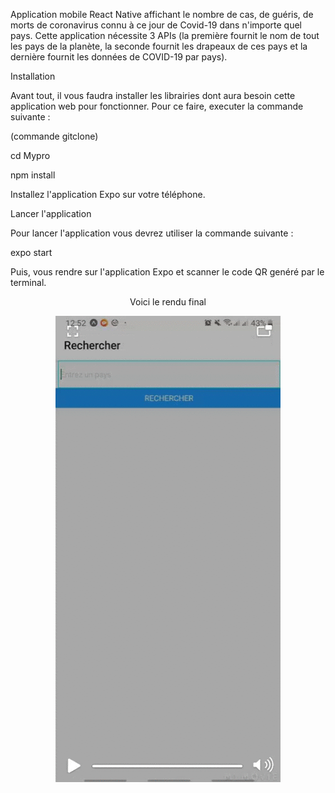 

Application mobile React Native affichant le nombre de cas, de guéris, de morts de coronavirus connu à ce jour de Covid-19 dans n'importe quel pays. Cette application nécessite 3 APIs (la première fournit le nom de tout les pays de la planète, la seconde fournit les drapeaux de ces pays et la dernière fournit les données de COVID-19 par pays).

Installation



Avant tout, il vous faudra installer les librairies dont aura besoin cette application web pour fonctionner.
Pour ce faire, executer la commande suivante :

(commande gitclone)

cd Mypro

npm install


Installez l'application Expo sur votre téléphone.

Lancer l'application


Pour lancer l'application vous devrez utiliser la commande suivante :

expo start

Puis, vous rendre sur l'application Expo et scanner le code QR genéré par le terminal.

 <p align="center">
  Voici le rendu final
</p>

<p align="center">
  
  <img src="DkAi4Au7b6.gif" width="360px" />
</p>
